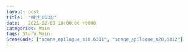 ```yaml
---
layout: post
title:  "메인_063장"
date:   2021-02-09 10:00:00 +0000
categories: Main
Tags: Story Main
SceneCode: ["scene_epilogue_s10,6311", "scene_epilogue_s20,6312"]
---
```

